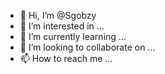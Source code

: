 - 👋 Hi, I’m @Sgobzy
- 👀 I’m interested in ...
- 🌱 I’m currently learning ...
- 💞️ I’m looking to collaborate on ...
- 📫 How to reach me ...

<!---
Sgobzy/Sgobzy is a ✨ special ✨ repository because its `README.md` (this file) appears on your GitHub profile.
You can click the Preview link to take a look at your changes.
--->
